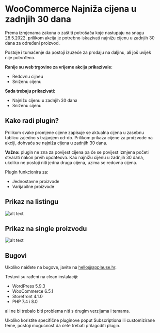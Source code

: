 # WooCommerce Najniža cijena u zadnjih 30 dana

Prema izmjenama zakona o zaštiti potrošača koje nastupaju na snagu 28.5.2022. prilikom akcija je potrebno iskazivati najnižu cijenu u zadnjih 30 dana za određeni proizvod.

Postoje i tumačenje da postoji izuzeće za prodaju na daljinu, ali još uvijek nije potvrđeno.

**Ranije su web trgovine za vrijeme akcija prikazivale:**

- Redovnu cijneu
- Sniženu cijenu

**Sada trebaju prikazivati:**

- Najnižu cijenu u zadnjih 30 dana
- Sniženu cijenu


## Kako radi plugin?

Prilikom svake promjene cijene zapisuje se aktualna cijena u zasebnu tablicu zajedno s trajanjem od-do. Prilikom prikaza cijene za proizvode na akciji, dohvaća se najniža cijena u zadnjih 30 dana.

**Važno:** plugin ne zna za povijest cijena pa će se povijest izmjena početi stvarati nakon prvih updateova. Kao najnižu cijenu u zadnjih 30 dana, ukoliko ne postoji niti jedna druga cijena, uzima se redovna cijena.

Plugin funkcionira za:

- Jednostavne proizvode
- Varijabilne proizvode

## Prikaz na listingu

![alt text](https://api.applause.hr/lowest-price/listing.png "Listing")

## Prikaz na single proizvodu
![alt text](https://api.applause.hr/lowest-price/single.png "Single")

## Bugovi

Ukoliko naiđete na bugove, javite na hello@applause.hr.

Testovi su rađeni na clean instalaciji:

- WordPress 5.9.3
- WooCommerce 6.5.1
- Storefront 4.1.0
- PHP 7.4 i 8.0

ali ne bi trebalo biti problema niti s drugim verzijama i temama.

Ukoliko koristite specifične pluginove poput Subscriptiona ili customizirane teme, postoji mogućnost da ćete trebati prilagoditi plugin.
